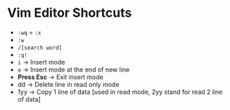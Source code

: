 
# Vim Editor Shortcuts

- `:wq`  =  `:x`
- `:w`
- `/[search word]`
- `:q!`
- `i` -> Insert mode
- `o` -> Insert mode at the end of new line
- **Press Esc** -> Exit insert mode
- dd -> Delete line in read only mode
- 1yy -> Copy 1 line of data [used in read mode, 2yy stand for read 2 line of data]
